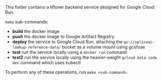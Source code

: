 This folder contains a liftover backend service designed for Google Cloud Run.

`make` sub-commands:
  
* **build** the docker image  
* **push** the docker image to Google Artifact Registry  
* **deploy** the service to Google Cloud Run, attaching the `gs://spliceai-lookup-reference-data/` bucket as a volume mount using gcsfuse 
* **test** run the service locally using a `docker run` command
* **test2** run the service locally using the heavier-weight `gcloud beta code dev` command which uses kubectl

To perform any of these operations, run `make <sub-command>`.

